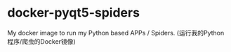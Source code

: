# docker-pyqt5-spiders
My docker image to run my Python based APPs / Spiders. (运行我的Python程序/爬虫的Docker镜像)
